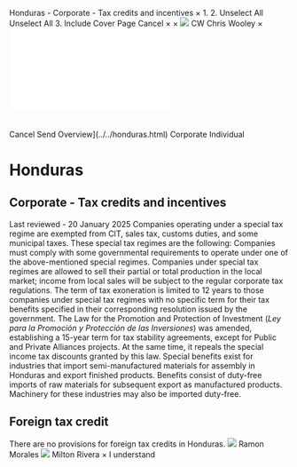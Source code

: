 Honduras - Corporate - Tax credits and incentives
×
1.
2.
Unselect All
Unselect All
3.
Include Cover Page
Cancel
×
×
![](../../-/media/world-wide-tax-summaries/attachments/global---chris-wooley.ashx%3Frev=ac5e5f3223b34096b1afc2a6009c7320&revision=ac5e5f32-23b3-4096-b1af-c2a6009c7320&hash=859B7ADC84DC2CBEC9760E9E6EE7DE6D0A8BFCDF)
CW
Chris Wooley
×
![](tax-credits-and-incentives.html)
######
Cancel
Send
Overview](../../honduras.html)
Corporate
Individual
# Honduras
## Corporate - Tax credits and incentives
Last reviewed - 20 January 2025
Companies operating under a special tax regime are exempted from CIT, sales tax, customs duties, and some municipal taxes. These special tax regimes are the following:
Companies must comply with some governmental requirements to operate under one of the above-mentioned special regimes.
Companies under special tax regimes are allowed to sell their partial or total production in the local market; income from local sales will be subject to the regular corporate tax regulations.
The term of tax exoneration is limited to 12 years to those companies under special tax regimes with no specific term for their tax benefits specified in their corresponding resolution issued by the government.
The Law for the Promotion and Protection of Investment (*Ley para la Promoción y Protección de las Inversiones*) was amended, establishing a 15-year term for tax stability agreements, except for Public and Private Alliances projects. At the same time, it repeals the special income tax discounts granted by this law.
Special benefits exist for industries that import semi-manufactured materials for assembly in Honduras and export finished products. Benefits consist of duty-free imports of raw materials for subsequent export as manufactured products. Machinery for these industries may also be imported duty-free.
## Foreign tax credit
There are no provisions for foreign tax credits in Honduras.
![](../../-/media/world-wide-tax-summaries/attachments/honduras---ramon-morales.ashx%3Frev=be65dc7624d949928146b8f578a4c247&revision=be65dc76-24d9-4992-8146-b8f578a4c247&hash=236DF5B70DB65698ABFD3CA7C755924CE0FB95A2)
Ramon Morales
![](../../-/media/world-wide-tax-summaries/attachments/honduras---milton_rivera.ashx%3Frev=833f614bedbd43cd85fbf61b76dabffd&revision=833f614b-edbd-43cd-85fb-f61b76dabffd&hash=F52D76AF9B196F8F1A86E30C9155E73CC3E4C97D)
Milton Rivera
×
I understand